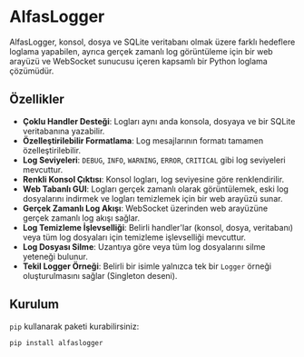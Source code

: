 # AlfasLogger

AlfasLogger, konsol, dosya ve SQLite veritabanı olmak üzere farklı hedeflere loglama yapabilen, ayrıca gerçek zamanlı log görüntüleme için bir web arayüzü ve WebSocket sunucusu içeren kapsamlı bir Python loglama çözümüdür.

## Özellikler

* **Çoklu Handler Desteği**: Logları aynı anda konsola, dosyaya ve bir SQLite veritabanına yazabilir.
* **Özelleştirilebilir Formatlama**: Log mesajlarının formatı tamamen özelleştirilebilir.
* **Log Seviyeleri**: `DEBUG`, `INFO`, `WARNING`, `ERROR`, `CRITICAL` gibi log seviyeleri mevcuttur.
* **Renkli Konsol Çıktısı**: Konsol logları, log seviyesine göre renklendirilir.
* **Web Tabanlı GUI**: Logları gerçek zamanlı olarak görüntülemek, eski log dosyalarını indirmek ve logları temizlemek için bir web arayüzü sunar.
* **Gerçek Zamanlı Log Akışı**: WebSocket üzerinden web arayüzüne gerçek zamanlı log akışı sağlar.
* **Log Temizleme İşlevselliği**: Belirli handler'lar (konsol, dosya, veritabanı) veya tüm log dosyaları için temizleme işlevselliği mevcuttur.
* **Log Dosyası Silme**: Uzantıya göre veya tüm log dosyalarını silme yeteneği bulunur.
* **Tekil Logger Örneği**: Belirli bir isimle yalnızca tek bir `Logger` örneği oluşturulmasını sağlar (Singleton deseni).

## Kurulum

`pip` kullanarak paketi kurabilirsiniz:

```bash
pip install alfaslogger
